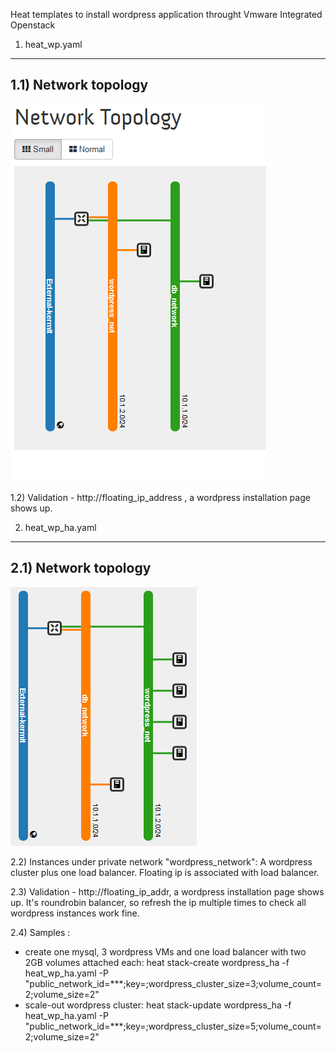 Heat templates to install wordpress application throught Vmware Integrated Openstack 

1) heat_wp.yaml
------------------------------------------------------

1.1) Network topology
------------------------------------------------------
![heat_wp](https://raw.githubusercontent.com/zhangc119/vio-utils/master/heat/doc-images/heat_wp.tiff)

1.2) Validation - http://floating_ip_address , a wordpress installation page shows up.

2) heat_wp_ha.yaml
------------------------------------------------------

2.1) Network topology
------------------------------------------------------
![heat_wp_ha](https://raw.githubusercontent.com/zhangc119/vio-utils/master/heat/doc-images/heat_wp_ha.tiff)

2.2) Instances under private network "wordpress_network":
A wordpress cluster plus one load balancer. Floating ip is associated with load balancer.

2.3) Validation - http://floating_ip_addr, a wordpress installation page shows up. It's roundrobin balancer, so refresh the ip multiple times to check all wordpress instances work fine. 

2.4) Samples :
- create one mysql, 3 wordpress VMs and one load balancer with two 2GB volumes attached each:
heat stack-create wordpress_ha -f heat_wp_ha.yaml -P "public_network_id=***;key=;wordpress_cluster_size=3;volume_count=2;volume_size=2"
- scale-out wordpress cluster:
heat stack-update wordpress_ha -f heat_wp_ha.yaml -P "public_network_id=***;key=;wordpress_cluster_size=5;volume_count=2;volume_size=2"

